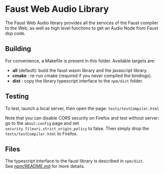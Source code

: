 # Faust Web Audio Library

The Faust Web Audio library provides all the services of the Faust compiler to the Web, as well as high level functions to get an Audio Node from Faust dsp code.


## Building

For convenience, a Makefile is present in this folder. 
Available targets are:

- **all** (default): build the faust wasm library and the javascript library. 
- **cmake** : re-run cmake (required if you never compiled the bindings).
- **dist** : copy the library typescript interface to the `npm/dist` folder.


## Testing

To test, launch a local server, then open the page: `tests/testCompiler.html`

Note that you can disable CORS security on Firefox and test without server: go to the `about:config` page and set  `security.fileuri.strict_origin_policy` to false. Then simply drop the `tests/testCompiler.html` to Firefox.

## Files

The typescript interface to the faust library is described in `npm/dist`.  
See [npm/README.md](npm/README.md) for more details.
